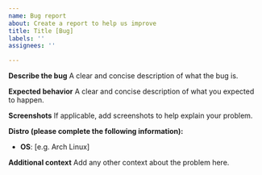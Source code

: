 ```yaml
---
name: Bug report
about: Create a report to help us improve
title: Title [Bug]
labels: ''
assignees: ''

---
```


**Describe the bug**
A clear and concise description of what the bug is.

**Expected behavior**
A clear and concise description of what you expected to happen.

**Screenshots**
If applicable, add screenshots to help explain your problem.

**Distro (please complete the following information):**
 - **OS**: [e.g. Arch Linux]

**Additional context**
Add any other context about the problem here.
